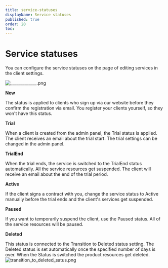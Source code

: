 ```yaml
---
title: service-statuses
displayName: Service statuses
published: true
order: 20
toc:
---
```


# Service statuses

You can configure the service statuses on the page of editing services in the client settings.

<img src="https://assets.gcore.pro/docs/reseller-support/old-admin-panel/general/service-statuses/_____________.png" alt="_____________.png">

**New**

The status is applied to clients who sign up via our website before they confirm the registration via email. You register your clients yourself, so they won't have this status.

**Trial**

When a client is created from the admin panel, the Trial status is applied. The client receives an email about the trial start. The trial settings can be changed in the admin panel.

**TrialEnd**

When the trial ends, the service is switched to the TrialEnd status automatically. All the service resources get suspended. The client will receive an email about the end of the trial period.

**Active**

If the client signs a contract with you, change the service status to Active manually before the trial ends and the client's services get suspended.

**Paused**

If you want to temporarily suspend the client, use the Paused status. All of the service resources will be paused.

**Deleted**

This status is connected to the Transition to Deleted status setting. The Deleted status is set automatically once the specified number of days is over. When the Status is switched the product resources get deleted. <img src="https://assets.gcore.pro/docs/reseller-support/old-admin-panel/general/service-statuses/transition_to_deleted_satus.png" alt="transition_to_deleted_satus.png">